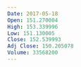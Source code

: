 ```yaml
---
Date: 2017-05-18
Open: 151.270004
High: 153.339996
Low: 151.130005
Close: 152.539993
Adj Close: 150.205078
Volume: 33568200
---
```

